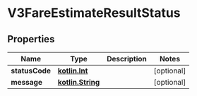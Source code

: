 # V3FareEstimateResultStatus

## Properties
Name | Type | Description | Notes
------------ | ------------- | ------------- | -------------
**statusCode** | [**kotlin.Int**](.md) |  |  [optional]
**message** | [**kotlin.String**](.md) |  |  [optional]
